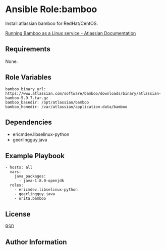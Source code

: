 Ansible Role:bamboo
=========

Install atlassian bamboo for RedHat/CentOS.

[Running Bamboo as a Linux service - Atlassian Documentation](https://confluence.atlassian.com/bamboo/running-bamboo-as-a-linux-service-416056046.html)

Requirements
------------

None.

Role Variables
--------------

```
bamboo_binary_url: https://www.atlassian.com/software/bamboo/downloads/binary/atlassian-bamboo-5.9.7.tar.gz
bamboo_basedir: /opt/atlassian/bamboo
bamboo_homedir: /var/atlassian/application-data/bamboo
```

Dependencies
------------
- ericmdev.libselinux-python
- geerlingguy.java

Example Playbook
----------------

```
- hosts: all
  vars:
    java_packages:
      - java-1.8.0-openjdk
  roles:
    - ericmdev.libselinux-python
    - geerlingguy.java
    - orita.bamboo
```

License
-------

BSD

Author Information
------------------
